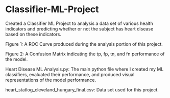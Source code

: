 # Classifier-ML-Project
Created a Classifier ML Project to analysis a data set of various health indicators and predicting whether or not the subject has heart disease based on these indicators.

Figure 1: A ROC Curve produced during the analysis portion of this project.

Figure 2: A Confusion Matrix indicating the tp, fp, tn, and fn performance of the model.

Heart Disease ML Analysis.py: The main python file where I created my ML classifiers, evaluated their performance, and produced visual representations of the model performance.

heart_statlog_cleveland_hungary_final.csv: Data set used for this project.
